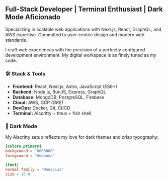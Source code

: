 ## Full-Stack Developer | Terminal Enthusiast | Dark Mode Aficionado

Specializing in scalable web applications with Next.js, React, GraphQL, and AWS expertise. Committed to user-centric design and modern web standards.

I craft web experiences with the precision of a perfectly configured development environment. My digital workspace is as finely tuned as my code.

### 🛠 Stack & Tools

- **Frontend:** React, Next.js, Astro, JavaScript (ES6+)
- **Backend:** Node.js, BunJS, Express, GraphQL
- **Database:** MongoDB, PostgreSQL, Firebase
- **Cloud:** AWS, GCP <i>(GKE)</i>
- **DevOps:** Docker, Git, CI/CD
- **Terminal:** Alacritty + tmux + fish shell

### 🖤 Dark Mode

My Alacritty setup reflects my love for dark themes and crisp typography:

```toml
[colors.primary]
background = "#000000"
foreground = "#eaeaea"

[font]
normal.family = "MonoLisa"
size = 15.0
